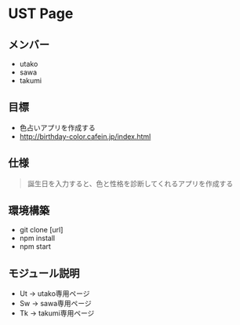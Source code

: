 # UST Page
## メンバー
- utako
- sawa
- takumi

## 目標
- 色占いアプリを作成する
- http://birthday-color.cafein.jp/index.html
  
## 仕様
> 誕生日を入力すると、色と性格を診断してくれるアプリを作成する

## 環境構築
- git clone [url]
- npm install
- npm start

## モジュール説明
- Ut → utako専用ページ
- Sw → sawa専用ページ
- Tk → takumi専用ページ